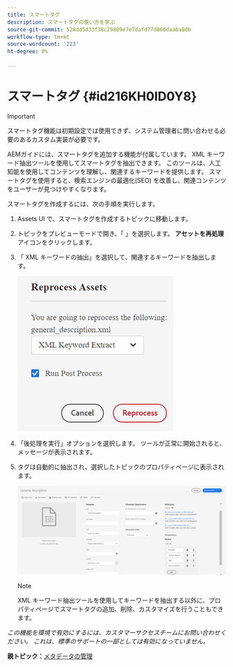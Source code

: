 ```yaml
---
title: スマートタグ
description: スマートタグの使い方を学ぶ
source-git-commit: 528dd5d33f38c29809e7e7dafd77d860daaba8db
workflow-type: tm+mt
source-wordcount: '223'
ht-degree: 0%

---
```



# スマートタグ {#id216KH0ID0Y8}

>[!IMPORTANT]
>
> スマートタグ機能は初期設定では使用できず、システム管理者に問い合わせる必要のあるカスタム実装が必要です。

AEMガイドには、スマートタグを追加する機能が付属しています。 XML キーワード抽出ツールを使用してスマートタグを抽出できます。 このツールは、人工知能を使用してコンテンツを理解し、関連するキーワードを提供します。 スマートタグを使用すると、検索エンジンの最適化\(SEO\) を改善し、関連コンテンツをユーザーが見つけやすくなります。

スマートタグを作成するには、次の手順を実行します。

1. Assets UI で、スマートタグを作成するトピックに移動します。
1. トピックをプレビューモードで開き、「 」を選択します。 **アセットを再処理** アイコンをクリックします。
1. 「 XML キーワードの抽出」を選択して、関連するキーワードを抽出します。

   ![](images/smart-tag-reprocess-asset.png)

1. 「後処理を実行」オプションを選択します。 ツールが正常に開始されると、メッセージが表示されます。
1. タグは自動的に抽出され、選択したトピックのプロパティページに表示されます。

   ![](images/properties-smart-tags.png)

   >[!NOTE]
   >
   > XML キーワード抽出ツールを使用してキーワードを抽出する以外に、プロパティページでスマートタグの追加、削除、カスタマイズを行うこともできます。


*この機能を環境で有効にするには、カスタマーサクセスチームにお問い合わせください。 これは、標準のサポートの一部としては有効になっていません。*

**親トピック：**[&#x200B;メタデータの管理](manage-metadata.md)


